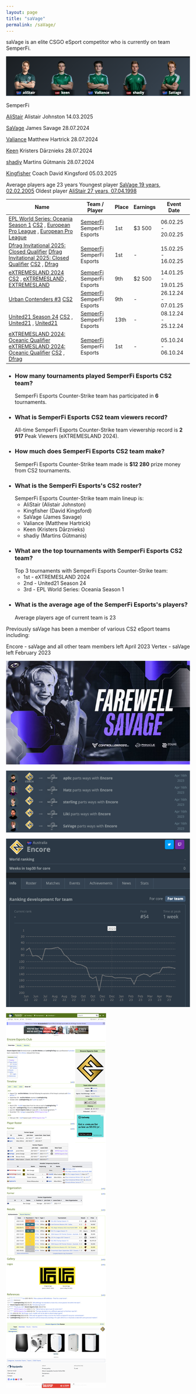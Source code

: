 ```yaml
---
layout: page
title: "saVage"
permalink: /saVage/
---
```


saVage is an elite CSGO eSport competitor who is currently on team SemperFi. 

![SemperFi](/assets/SemperFi.png)


SemperFi

[AliStair](https://escharts.com/players/alistair) Alistair Johnston 14.03.2025  

[SaVage](https://escharts.com/players/savage-csgo) James Savage 28.07.2024  

[Valiance](https://escharts.com/players/valiance-australian-player) Matthew Hartrick 28.07.2024  

[Keen](https://escharts.com/players/keen-csgo) Kristers Dārznieks 28.07.2024  

[shadiy](https://escharts.com/players/shadiy) Martins Gūtmanis 28.07.2024  

[Kingfisher](https://escharts.com/players/kingfisher) Coach David Kingsford 05.03.2025  


Average players age 23 years 
Youngest player [SaVage 19 years, 02.02.2005](https://escharts.com/players/savage-csgo) 
Oldest player [AliStair 27 years, 07.04.1998](https://escharts.com/players/alistair) 


| Name                                                                                                                                                                                                                                                                                                                                                                                                                                                             | Team / Player                                                                 | Place | Earnings | Event Date          |
| ---------------------------------------------------------------------------------------------------------------------------------------------------------------------------------------------------------------------------------------------------------------------------------------------------------------------------------------------------------------------------------------------------------------------------------------------------------------- | ----------------------------------------------------------------------------- | ----- | -------- | ------------------- |
| [EPL World Series: Oceania Season 1](https://escharts.com/tournaments/csgo/epl-world-series-oceania-season-1 "EPL World Series: Oceania Season 1") [CS2](https://escharts.com/games/csgo "Counter-Strike") , [European Pro League](https://escharts.com/events/european-pro-league "European Pro League") , [European Pro League](https://escharts.com/organizers/european-pro-league "European Pro League")                                                     | [SemperFi](https://escharts.com/teams/csgo/semperfi-esports) SemperFi Esports | 1st   | $3 500   | 06.02.25 - 20.02.25 |
| [Dfrag Invitational 2025: Closed Qualifier](https://escharts.com/tournaments/csgo/dfrag-invitational-2025-closed-qualifier "Dfrag Invitational 2025: Closed Qualifier") [Dfrag Invitational 2025: Closed Qualifier](https://escharts.com/tournaments/csgo/dfrag-invitational-2025-closed-qualifier "Dfrag Invitational 2025: Closed Qualifier") [CS2](https://escharts.com/games/csgo "Counter-Strike") , [Dfrag](https://escharts.com/organizers/dfrag "Dfrag") | [SemperFi](https://escharts.com/teams/csgo/semperfi-esports) SemperFi Esports | 1st   | \-       | 15.02.25 - 16.02.25 |
| [eXTREMESLAND 2024](https://escharts.com/tournaments/csgo/extremesland-2024 "eXTREMESLAND 2024") [CS2](https://escharts.com/games/csgo "Counter-Strike") , [eXTREMESLAND](https://escharts.com/events/extremesland "eXTREMESLAND") , [EXTREMESLAND](https://escharts.com/organizers/extremesland "EXTREMESLAND")                                                                                                                                                 | [SemperFi](https://escharts.com/teams/csgo/semperfi-esports) SemperFi Esports | 9th   | $2 500   | 14.01.25 - 19.01.25 |
| [Urban Contenders #3](https://escharts.com/tournaments/csgo/urban-contenders-3 "Urban Contenders #3") [CS2](https://escharts.com/games/csgo "Counter-Strike")                                                                                                                                                                                                                                                                                                    | [SemperFi](https://escharts.com/teams/csgo/semperfi-esports) SemperFi Esports | 9th   | \-       | 26.12.24 - 07.01.25 |
| [United21 Season 24](https://escharts.com/tournaments/csgo/united21-season-24 "United21 Season 24") [CS2](https://escharts.com/games/csgo "Counter-Strike") , [United21](https://escharts.com/events/united21 "United21") , [United21](https://escharts.com/organizers/united21 "United21")                                                                                                                                                                      | [SemperFi](https://escharts.com/teams/csgo/semperfi-esports) SemperFi Esports | 13th  | \-       | 08.12.24 - 25.12.24 |
| [eXTREMESLAND 2024: Oceanic Qualifier](https://escharts.com/tournaments/csgo/extremesland-2024-oceanic-qualifier "eXTREMESLAND 2024: Oceanic Qualifier") [eXTREMESLAND 2024: Oceanic Qualifier](https://escharts.com/tournaments/csgo/extremesland-2024-oceanic-qualifier "eXTREMESLAND 2024: Oceanic Qualifier") [CS2](https://escharts.com/games/csgo "Counter-Strike") , [Dfrag](https://escharts.com/organizers/dfrag "Dfrag")                               | [SemperFi](https://escharts.com/teams/csgo/semperfi-esports) SemperFi Esports | 1st   | \-       | 05.10.24 - 06.10.24 |




- ### How many tournaments played SemperFi Esports CS2 team?
	SemperFi Esports Counter-Strike team has participated in **6** tournaments.
- ### What is SemperFi Esports CS2 team viewers record?
	All-time SemperFi Esports Counter-Strike team viewership record is **2 917** Peak Viewers (eXTREMESLAND 2024).
- ### How much does SemperFi Esports CS2 team make?
	SemperFi Esports Counter-Strike team made is **$12 280** prize money from CS2 tournaments.
- ### What is the SemperFi Esports's CS2 roster?
	SemperFi Esports Counter-Strike team main lineup is:
	- AliStair (Alistair Johnston)
	- Kingfisher (David Kingsford)
	- SaVage (James Savage)
	- Valiance (Matthew Hartrick)
	- Keen (Kristers Dārznieks)
	- shadiy (Martins Gūtmanis)
- ### What are the top tournaments with SemperFi Esports CS2 team?
	Top 3 tournaments with SemperFi Esports Counter-Strike team:
	- 1st - eXTREMESLAND 2024
	- 2nd - United21 Season 24
	- 3rd - EPL World Series: Oceania Season 1
- ### What is the average age of the SemperFi Esports's players?
	Average players age of current team is 23

 Previously saVage has been a member of various CS2 eSport teams including:

Encore - saVage and all other team members left April 2023
Vertex - saVage left February 2023

![](/assets/saVage-departs-Vertex-Feb2023.jpeg) 

![](/assets/saVage-and-team-part-ways-with-Encore.png)  

![](/assets/Encore-ranking-2022-2023.png)  

![](/assets/counterstrike-CSGO-Encore-Esports-Club-2023-05-29.jpg)  


